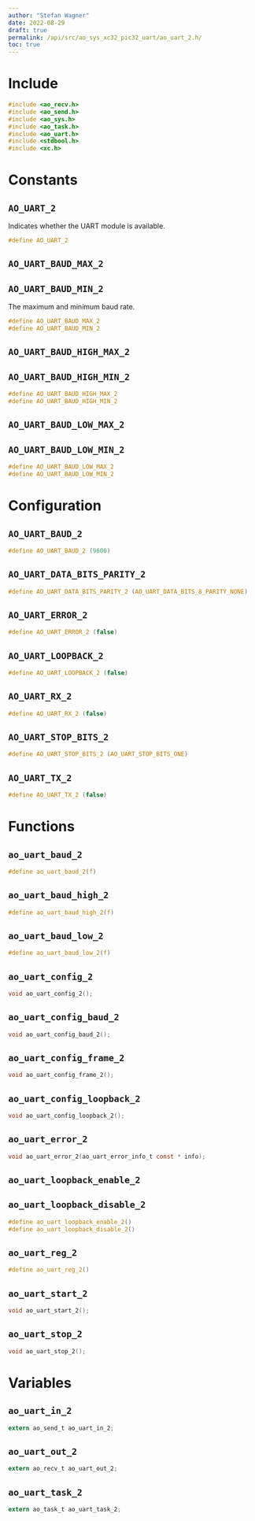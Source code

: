 ```yaml
---
author: "Stefan Wagner"
date: 2022-08-29
draft: true
permalink: /api/src/ao_sys_xc32_pic32_uart/ao_uart_2.h/
toc: true
---
```


# Include

```c
#include <ao_recv.h>
#include <ao_send.h>
#include <ao_sys.h>
#include <ao_task.h>
#include <ao_uart.h>
#include <stdbool.h>
#include <xc.h>
```

# Constants

## `AO_UART_2`

Indicates whether the UART module is available.

```c
#define AO_UART_2
```

## `AO_UART_BAUD_MAX_2`
## `AO_UART_BAUD_MIN_2`

The maximum and minimum baud rate.

```c
#define AO_UART_BAUD_MAX_2
#define AO_UART_BAUD_MIN_2
```

## `AO_UART_BAUD_HIGH_MAX_2`
## `AO_UART_BAUD_HIGH_MIN_2`

```c
#define AO_UART_BAUD_HIGH_MAX_2
#define AO_UART_BAUD_HIGH_MIN_2
```

## `AO_UART_BAUD_LOW_MAX_2`
## `AO_UART_BAUD_LOW_MIN_2`

```c
#define AO_UART_BAUD_LOW_MAX_2
#define AO_UART_BAUD_LOW_MIN_2
```

# Configuration

## `AO_UART_BAUD_2`

```c
#define AO_UART_BAUD_2 (9600)
```

## `AO_UART_DATA_BITS_PARITY_2`

```c
#define AO_UART_DATA_BITS_PARITY_2 (AO_UART_DATA_BITS_8_PARITY_NONE)
```

## `AO_UART_ERROR_2`

```c
#define AO_UART_ERROR_2 (false)
```

## `AO_UART_LOOPBACK_2`

```c
#define AO_UART_LOOPBACK_2 (false)
```

## `AO_UART_RX_2`

```c
#define AO_UART_RX_2 (false)
```

## `AO_UART_STOP_BITS_2`

```c
#define AO_UART_STOP_BITS_2 (AO_UART_STOP_BITS_ONE)
```

## `AO_UART_TX_2`

```c
#define AO_UART_TX_2 (false)
```

# Functions

## `ao_uart_baud_2`

```c
#define ao_uart_baud_2(f)
```

## `ao_uart_baud_high_2`

```c
#define ao_uart_baud_high_2(f)
```

## `ao_uart_baud_low_2`

```c
#define ao_uart_baud_low_2(f)
```

## `ao_uart_config_2`

```c
void ao_uart_config_2();
```

## `ao_uart_config_baud_2`

```c
void ao_uart_config_baud_2();
```

## `ao_uart_config_frame_2`

```c
void ao_uart_config_frame_2();
```

## `ao_uart_config_loopback_2`

```c
void ao_uart_config_loopback_2();
```

## `ao_uart_error_2`

```c
void ao_uart_error_2(ao_uart_error_info_t const * info);
```

## `ao_uart_loopback_enable_2`
## `ao_uart_loopback_disable_2`

```c
#define ao_uart_loopback_enable_2()
#define ao_uart_loopback_disable_2()
```

## `ao_uart_reg_2`

```c
#define ao_uart_reg_2()
```

## `ao_uart_start_2`

```c
void ao_uart_start_2();
```

## `ao_uart_stop_2`

```c
void ao_uart_stop_2();
```

# Variables

## `ao_uart_in_2`

```c
extern ao_send_t ao_uart_in_2;
```

## `ao_uart_out_2`

```c
extern ao_recv_t ao_uart_out_2;
```

## `ao_uart_task_2`

```c
extern ao_task_t ao_uart_task_2;
```
